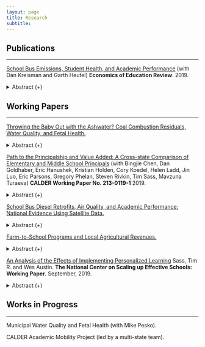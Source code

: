 ```yaml
---
layout: page
title: Research
subtitle: 
---
```


## Publications
----

[School Bus Emissions, Student Health, and Academic Performance](https://www.sciencedirect.com/science/article/abs/pii/S0272775719301530) (with Dan Kreisman and Garth Heutel) **Economics of Education Review**. 2019.

   <details><summary> Abstract (+) </summary>
   <blockquote> <p align="justify"> Diesel emissions from school buses expose children to high levels of air pollution; retrofitting bus engines can substantially reduce this exposure. Using variation from 2,656 retrofits across Georgia, we estimate effects of emissions reductions on district-level health and academic achievement. We demonstrate positive effects on respiratory health, measured by a statewide test of aerobic capacity. Placebo tests on body mass index show no impact. We also find that retrofitting districts experience significant test score gains in English and smaller gains in math. Our results suggest that engine retrofits can have meaningful and cost-effective impacts on health and cognitive functioning.<br></p> </blockquote>   
   </details>

## Working Papers
----


 [Throwing the Baby Out with the Ashwater? Coal Combustion Residuals, Water Quality, and Fetal Health.](https://wesaustin.github.io/files/Austin_JMP.pdf)

   <details><summary> Abstract (+) </summary>
   <blockquote>
   <p align="justify">
Coal ash accounts for one third of industrial water pollution in the United States. No previous study has investigated how this form of water pollution may impact municipal water quality or human health. I assess the relationship between coal ash surface water discharges and three relevant outcomes: surface water quality measurements from the Water Quality Portal, municipal system water quality, and an individual birth data-set with mother identifiers and addresses linked to municipal water service zones. Identification relies on geographic variation in downstream status of monitoring sites and municipal water intake locations within small watershed regions. I also incorporate variation arising from plant closures and the relative quantity of coal ash released. I find that coal ash release sites are associated with higher conductivity and pH in both downstream surface waters and municipal water supplies sourced from these waters. Releases of coal ash increase disinfectant byproducts in municipal water systems, and water systems affected by coal ash tend to have more water quality violations for these compounds. I quantify the costs of coal ash water pollution with respect to fetal health and home sales. A newborn potentially exposed to coal ash water pollution is 1 to 1.2 percentage points more likely to be low birthweight compared to an unexposed sibling, although differences are not statistically significant. I conclude by estimating how a legislative act mandating drinking well testing affected home sale prices in regions around coal ash plants. After the act, sale prices of homes within 1 mile of coal ash ponds declined by 12-14%, or over $35,000.
   <br></p> </blockquote>   
   </details>



[Path to the Principalship and Value Added: A Cross-state Comparison of Elementary and Middle School Principals](https://caldercenter.org/publications/path-principalship-and-value-added-cross-state-comparison-elementary-and-middle-school) (with Bingjie Chen, Dan Goldhaber, Eric Hanushek, Kristian Holden, Cory Koedel, Helen Ladd, Jin Luo, Eric Parsons, Gregory Phelan, Steven Rivkin, Tim Sass, Mavzuna Turaeva) **CALDER Working Paper No. 213-0119-1** 2019. 

   <details><summary> Abstract (+) </summary>
   <blockquote>
   <p align="justify"> An increasing emphasis on principals as key to school improvement has contributed to efforts to elevate principal effectiveness that have taken various forms across the US. The primacy of the state as the focal point of educational reform elevates the value of understanding commonalities and differences among states in characteristics of principals, the distribution of principals among schools and ultimately the policies associated with more effective school leadership, particularly for disadvantaged children. This paper describes major state policies, the distribution of elementary school principals among schools along a several dimensions, and pathways to the principalship to illustrate similarities and differences among six states in the tenure and experience distributions and how these vary by student demographic characteristics and district size. Measurement of principal effectiveness and its relationship with principal characteristics and state policies would be ideal, but complications introduced by the dynamics of principal influences and confounding effects of other factors inhibit this effort. Nonetheless, school value added to achievement provides information on differences in principal effectiveness, and we report within-school variation value added across principal regimes and the associations between value added and principal characteristics. The analysis reveals many similarities and some differences among the states, some of which are related to differences in governance structures. Perhaps the most striking differences relate to the pathways to the principalship including the fraction of principals with experiences as assistant principals and teachers.
   <br></p> </blockquote>   
   </details>
   
[School Bus Diesel Retrofits, Air Quality, and Academic Performance: National Evidence Using Satellite Data.](https://wesaustin.github.io/files/Bus_Retrofits_National_102119.pdf)

   <details><summary> Abstract (+) </summary>
   <blockquote>
   <p align="justify"> 
Prior work shows that air pollution affects cognitive performance. School bus diesel emissions meaningfully contribute to this exposure for school-age children. I exploit variation in the timing and location of 17,901 school bus diesel engine retrofits or replacements across the US from 2008 to 2016 to test how these bus fleet investments affect air quality and student test scores. I use satellite-based fine particulate matter (PM 2.5) measurements from the Atmospheric Composition Analysis Group to provide the first evidence that these engine retrofits significantly improve surface-level ambient air quality, suggesting potentially large spillover benefits. Retrofitting school buses is also associated with a 0.05-0.06 standard deviation increase in standardized test scores. Moreover, each additional microgram of fine particulate matter per cubic meter is associated with a precisely-estimated decrease in English and math test scores of 0.0056 standard deviations. Finally, I calculate the benefit of these test score and air quality improvements, finding that $170 million spent in grants by the EPA led to approximately $4.75 billion in external benefits. Whether considered from a mortality and clinic cost or test score perspective, the retrofits pass a benefit-cost test. 
   <br></p> </blockquote>   
   </details> 
   
[Farm-to-School Programs and Local Agricultural Revenues.](https://wesaustin.github.io/files/Austin_F2S_051519.pdf) 

   <details><summary> Abstract (+) </summary>
   <blockquote>
   <p align="justify"> 
School meal provision represents one of the largest food markets in the country. 31 million students eat lunch or breakfast at 100,000 schools each year, with the federal government spending $13B annually on subsidized breakfast and lunch programs. 42,000 of these schools engage in farm-to-school nutrition sourcing policies. Little is known about how much school systems source their food locally or about the average relationship between farm-to-school policy adoption and local sourcing of school food. I link 17 years of school district nutrition expenditures across the state of Georgia to a unique commodity-by-county survey of agricultural revenues to assess how much school systems source food from within their county and neighboring counties. I then incorporate four years of survey-based information on district farm-to-school policies to test how farm-to-school programs differentially impact local sourcing patterns. Identification comes from spatiotemporal variation in school district adoption of the policy, where I present results of a simple difference-in-differences regression model, spatially-lagged regression models, and a plausibly causal triple difference specification exploiting variation in expenditures associated with an unrelated nutrition policy shift. Preliminary results suggest that $8B, or 4.7% of all agricultural revenues in the state from 2001-2017, may be attributed to nutrition spending by schools. Meanwhile, roughly $800M in local revenues may be attributed specifically to farm-to-school sourcing policies over the sample period.
   <br></p> </blockquote>   
   </details> 
      
[An Analysis of the Effects of Implementing Personalized Learning](https://wesaustin.github.io/files/NCSU_PASL_early_evaluation.pdf)  Sass, Tim R. and Wes Austin. **The National Center on Scaling up Effective Schools: Working Paper.** September, 2019. 

   <details><summary> Abstract (+) </summary>
   <blockquote>
   <p align="justify"> An increasing emphasis on principals as key to school improvement has contributed to efforts to elevate principal effectiveness that have taken various forms across the US. The primacy of the state as the focal point of educational reform elevates the value of understanding commonalities and differences among states in characteristics of principals, the distribution of principals among schools and ultimately the policies associated with more effective school leadership, particularly for disadvantaged children. This paper describes major state policies, the distribution of elementary school principals among schools along a several dimensions, and pathways to the principalship to illustrate similarities and differences among six states in the tenure and experience distributions and how these vary by student demographic characteristics and district size. Measurement of principal effectiveness and its relationship with principal characteristics and state policies would be ideal, but complications introduced by the dynamics of principal influences and confounding effects of other factors inhibit this effort. Nonetheless, school value added to achievement provides information on differences in principal effectiveness, and we report within-school variation value added across principal regimes and the associations between value added and principal characteristics. The analysis reveals many similarities and some differences among the states, some of which are related to differences in governance structures. Perhaps the most striking differences relate to the pathways to the principalship including the fraction of principals with experiences as assistant principals and teachers.
   <br></p> </blockquote>   
   </details>   

## Works in Progress
----

Municipal Water Quality and Fetal Health (with Mike Pesko).

CALDER Academic Mobility Project (led by a multi-state team).


